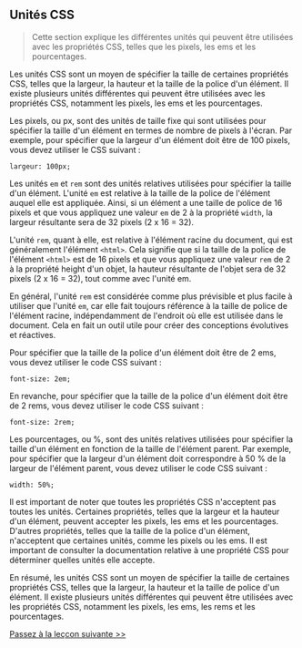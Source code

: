 ## Unités CSS

> Cette section explique les différentes unités qui peuvent être utilisées avec les propriétés CSS, telles que les pixels, les ems et les pourcentages.

Les unités CSS sont un moyen de spécifier la taille de certaines propriétés CSS, telles que la largeur, la hauteur et la taille de la police d'un élément. Il existe plusieurs unités différentes qui peuvent être utilisées avec les propriétés CSS, notamment les pixels, les ems et les pourcentages.

Les pixels, ou px, sont des unités de taille fixe qui sont utilisées pour spécifier la taille d'un élément en termes de nombre de pixels à l'écran. Par exemple, pour spécifier que la largeur d'un élément doit être de 100 pixels, vous devez utiliser le CSS suivant :

```
largeur: 100px;
```

Les unités `em` et `rem` sont des unités relatives utilisées pour spécifier la taille d'un élément. L'unité `em` est relative à la taille de la police de l'élément auquel elle est appliquée. Ainsi, si un élément a une taille de police de 16 pixels et que vous appliquez une valeur `em` de 2 à la propriété `width`, la largeur résultante sera de 32 pixels (2 x 16 = 32).

L'unité `rem`, quant à elle, est relative à l'élément racine du document, qui est généralement l'élément `<html>`. Cela signifie que si la taille de la police de l'élément `<html>` est de 16 pixels et que vous appliquez une valeur `rem` de 2 à la propriété height d'un objet, la hauteur résultante de l'objet sera de 32 pixels (2 x 16 = 32), tout comme avec l'unité em.

En général, l'unité `rem` est considérée comme plus prévisible et plus facile à utiliser que l'unité `em`, car elle fait toujours référence à la taille de police de l'élément racine, indépendamment de l'endroit où elle est utilisée dans le document. Cela en fait un outil utile pour créer des conceptions évolutives et réactives.

Pour spécifier que la taille de la police d'un élément doit être de 2 ems, vous devez utiliser le code CSS suivant :

```
font-size: 2em;
```

En revanche, pour spécifier que la taille de la police d'un élément doit être de 2 rems, vous devez utiliser le code CSS suivant :

```
font-size: 2rem;
```

Les pourcentages, ou %, sont des unités relatives utilisées pour spécifier la taille d'un élément en fonction de la taille de l'élément parent. Par exemple, pour spécifier que la largeur d'un élément doit correspondre à 50 % de la largeur de l'élément parent, vous devez utiliser le code CSS suivant :

```
width: 50%;
```

Il est important de noter que toutes les propriétés CSS n'acceptent pas toutes les unités. Certaines propriétés, telles que la largeur et la hauteur d'un élément, peuvent accepter les pixels, les ems et les pourcentages. D'autres propriétés, telles que la taille de la police d'un élément, n'acceptent que certaines unités, comme les pixels ou les ems. Il est important de consulter la documentation relative à une propriété CSS pour déterminer quelles unités elle accepte.

En résumé, les unités CSS sont un moyen de spécifier la taille de certaines propriétés CSS, telles que la largeur, la hauteur et la taille de police d'un élément. Il existe plusieurs unités différentes qui peuvent être utilisées avec les propriétés CSS, notamment les pixels, les ems, les rems et les pourcentages.

[Passez à la leçcon suivante >>](https://github.com/Le-BootCamp-Grow/supports-de-cours/blob/main/notes-de-cours/niveau-d-entree/developpeur-web/semaine_1_jour_2/5_selecteur_css.md)
